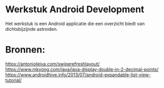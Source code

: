 # Werkstuk Android Development
Het werkstuk is een Android applicatie die een overzicht biedt van dichtsbijzijnde astroiden.
# Bronnen:
https://antonioleiva.com/swiperefreshlayout/  
https://www.mkyong.com/java/java-display-double-in-2-decimal-points/  
https://www.androidhive.info/2013/07/android-expandable-list-view-tutorial/  
